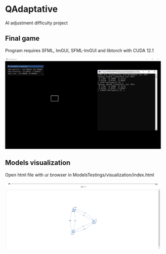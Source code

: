 # QAdaptative

AI adjustment difficulty project

## Final game

Program requires SFML, ImGUI, SFML-ImGUI and libtorch with CUDA 12.1

<img src="./screen1.png"></src>


## Models visualization

Open html file with ur browser in ModelsTestings/visualization/index.html

<img src="./screen2.png"></src>